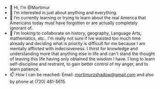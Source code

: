 - 👋 Hi, I’m @Mortimur
- 👀 I’m interested in just about anything and everything.
- 🌱 I’m currently learning or trying to learn about the real America that Americans today must have forgotten or are actually completely ignorant of.
- 💞️ I’m looking to collaborate on history, geography, Language Arts, mathematics, etc.. I'm really not sure if Ive waisted too much time already and deciding what is priority is difficult for me because I am mentally afflicted with indecisiveness. I thirst for knowledge and understanding more that anything else in life and can't stand the thought of leaving this life having only obtained the wisdom I have. I long to learn self-discipline and restraint, to gain better control of my anger, and to learn patience.
- 📫 How I can be reached: Email: mortimurzshadow@gmail.com and also by phone at (720) 481-5615.
<!---
Mortimur/Mortimur is a ✨ special ✨ repository because its `README.md` (this file) appears on your GitHub profile.
You can click the Preview link to take a look at your changes.
--->

